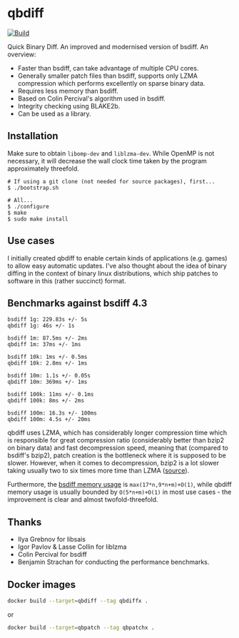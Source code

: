 # qbdiff

[![Build](https://github.com/kspalaiologos/qbdiff/actions/workflows/build.yml/badge.svg)](https://github.com/kspalaiologos/qbdiff/actions/workflows/build.yml)

Quick Binary Diff. An improved and modernised version of bsdiff. An overview:

- Faster than bsdiff, can take advantage of multiple CPU cores.
- Generally smaller patch files than bsdiff, supports only LZMA compression which performs excellently on sparse binary data.
- Requires less memory than bsdiff.
- Based on Colin Percival's algorithm used in bsdiff.
- Integrity checking using BLAKE2b.
- Can be used as a library.

## Installation

Make sure to obtain `libomp-dev` and `liblzma-dev`. While OpenMP is not necessary, it will decrease the wall clock time taken by the program approximately threefold.

```
# If using a git clone (not needed for source packages), first...
$ ./bootstrap.sh

# All...
$ ./configure
$ make
$ sudo make install
```

## Use cases

I initially created qbdiff to enable certain kinds of applications (e.g. games) to allow easy automatic updates. I've also thought about the idea of binary diffing in the context of binary linux distributions, which ship patches to software in this (rather succinct) format.

## Benchmarks against bsdiff 4.3

```
bsdiff 1g: 229.83s +/- 5s
qbdiff 1g: 46s +/- 1s

bsdiff 1m: 87.5ms +/- 2ms
qbdiff 1m: 37ms +/- 1ms

bsdiff 10k: 1ms +/- 0.5ms
qbdiff 10k: 2.8ms +/- 1ms

bsdiff 10m: 1.1s +/- 0.05s
qbdiff 10m: 369ms +/- 1ms

bsdiff 100k: 11ms +/- 0.1ms
qbdiff 100k: 8ms +/- 2ms

bsdiff 100m: 16.3s +/- 100ms
qbdiff 100m: 4.5s +/- 20ms
```

qbdiff uses LZMA, which has considerably longer compression time which is responsible for great compression ratio (considerably better than bzip2 on binary data) and fast decompression speed, meaning that (compared to bsdiff's bzip2), patch creation is the bottleneck where it is supposed to be slower. However, when it comes to decompression, bzip2 is a lot slower taking usually two to six times more time than LZMA ([source](https://tukaani.org/lzma/benchmarks.html)).

Furthermore, the [bsdiff memory usage](https://www.daemonology.net/bsdiff/) is `max(17*n,9*n+m)+O(1)`, while qbdiff memory usage is usually bounded by `O(5*n+m)+O(1)` in most use cases - the improvement is clear and almost twofold-threefold.

## Thanks

- Ilya Grebnov for libsais
- Igor Pavlov & Lasse Collin for liblzma
- Colin Percival for bsdiff
- Benjamin Strachan for conducting the performance benchmarks.

## Docker images

```bash
docker build --target=qbdiff --tag qbdiffx .
```

or

```bash
docker build --target=qbpatch --tag qbpatchx .
```